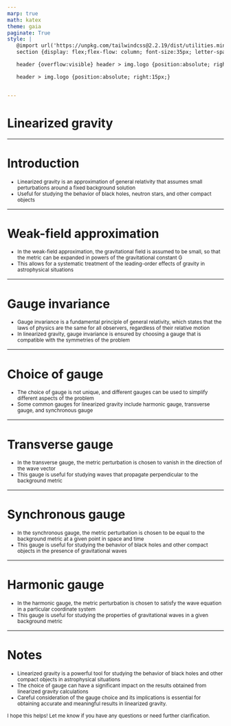 ```yaml
---
marp: true
math: katex
theme: gaia
paginate: True
style: |
   @import url('https://unpkg.com/tailwindcss@2.2.19/dist/utilities.min.css');
   section {display: flex;flex-flow: column; font-size:35px; letter-spacing:1.4px;}

   header {overflow:visible} header > img.logo {position:absolute; right:15px;}

   header > img.logo {position:absolute; right:15px;}


---
```

<!-- backgroundImage: url('backgrounds/aaabstract (11).png') -->
<!-- _class: lead -->

 # Linearized gravity

---
<style scoped>p,li {font-size:0.92em}</style>

 # Introduction

- Linearized gravity is an approximation of general relativity that assumes small perturbations around a fixed background solution
- Useful for studying the behavior of black holes, neutron stars, and other compact objects

---
<style scoped>p,li {font-size:0.92em}</style>

 # Weak-field approximation

- In the weak-field approximation, the gravitational field is assumed to be small, so that the metric can be expanded in powers of the gravitational constant G
- This allows for a systematic treatment of the leading-order effects of gravity in astrophysical situations

---
<style scoped>p,li {font-size:0.92em}</style>

 # Gauge invariance

- Gauge invariance is a fundamental principle of general relativity, which states that the laws of physics are the same for all observers, regardless of their relative motion
- In linearized gravity, gauge invariance is ensured by choosing a gauge that is compatible with the symmetries of the problem

---
<style scoped>p,li {font-size:0.92em}</style>

 # Choice of gauge
- The choice of gauge is not unique, and different gauges can be used to simplify different aspects of the problem
- Some common gauges for linearized gravity include harmonic gauge, transverse gauge, and synchronous gauge


---
<style scoped>p,li {font-size:0.92em}</style>

 # **Transverse gauge**
- In the transverse gauge, the metric perturbation is chosen to vanish in the direction of the wave vector
- This gauge is useful for studying waves that propagate perpendicular to the background metric


---
<style scoped>p,li {font-size:0.92em}</style>

 # Synchronous gauge

- In the synchronous gauge, the metric perturbation is chosen to be equal to the background metric at a given point in space and time
- This gauge is useful for studying the behavior of black holes and other compact objects in the presence of gravitational waves

---
<style scoped>p,li {font-size:0.92em}</style>

 # Harmonic gauge

- In the harmonic gauge, the metric perturbation is chosen to satisfy the wave equation in a particular coordinate system
- This gauge is useful for studying the properties of gravitational waves in a given background metric

---
<style scoped>p,li {font-size:0.84em}</style>

 # Notes

- Linearized gravity is a powerful tool for studying the behavior of black holes and other compact objects in astrophysical situations
- The choice of gauge can have a significant impact on the results obtained from linearized gravity calculations
- Careful consideration of the gauge choice and its implications is essential for obtaining accurate and meaningful results in linearized gravity.

I hope this helps! Let me know if you have any questions or need further clarification.